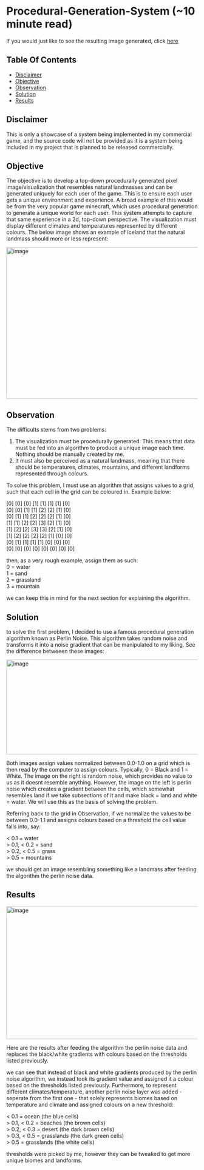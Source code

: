 # Procedural-Generation-System (~10 minute read)

If you would just like to see the resulting image generated, click [here](#Results)

## Table Of Contents
- [Disclaimer](#Disclaimer)
- [Objective](#Objective)
- [Observation](#Observation)
- [Solution](#Solution)
- [Results](#Results)
## Disclaimer

This is only a showcase of a system being implemented in my commercial game, and the source code will not be provided as it is a system being included in my project that is planned to be released commercially.

## Objective

The objective is to develop a top-down procedurally generated pixel image/visualization that resembles natural landmasses and can be generated uniquely for each user of the game. This is to ensure each user gets a unique environment and experience. A broad example of this would be from the very popular game minecraft, which uses procedural generation to generate a unique world for each user. This system attempts to capture that same experience in a 2d, top-down perspective. The visualization must display different climates and temperatures represented by different colours. The below image shows an example of Iceland that the natural landmass should more or less represent:

<img width="550" height="400" alt="image" src="https://github.com/user-attachments/assets/f4f3e88d-33e0-4e04-b942-e66dc5538020" />

## Observation

The difficults stems from two problems:
1. The visualization must be procedurally generated. This means that data must be fed into an algorithm to produce a unique image each time. Nothing should be manually created by me.
2. It must also be perceived as a natural landmass, meaning that there should be temperatures, climates, mountains, and different landforms represented through colours.

To solve this problem, I must use an algorithm that assigns values to a grid, such that each cell in the grid can be coloured in. Example below: 

[0] [0] [0] [1] [1] [1] [1] [0]  
[0] [0] [1] [1] [2] [2] [1] [0]  
[0] [1] [1] [2] [2] [2] [1] [0]  
[1] [1] [2] [2] [3] [2] [1] [0]  
[1] [2] [2] [3] [3] [2] [1] [0]  
[1] [2] [2] [2] [2] [1] [0] [0]  
[0] [1] [1] [1] [1] [0] [0] [0]  
[0] [0] [0] [0] [0] [0] [0] [0]  

then, as a very rough example, assign them as such:  
0 = water  
1 = sand  
2 = grassland  
3 = mountain  

we can keep this in mind for the next section for explaining the algorithm.

## Solution

to solve the first problem, I decided to use a famous procedural generation algorithm known as Perlin Noise. This algorithm takes random noise and transforms it into a noise gradient that can be manipulated to my liking. See the difference betweeen these images:

<img width="600" height="250" alt="image" src="https://github.com/user-attachments/assets/bae0870d-c10a-4dac-bbbe-8584c9a4b21d" />

Both images assign values normalized between 0.0-1.0 on a grid which is then read by the computer to assign colours. Typically, 0 = Black and 1 = White. The image on the right is random noise, which provides no value to us as it doesnt resemble anything. However, the image on the left is perlin noise which creates a gradient between the cells, which somewhat resembles land if we take subsections of it and make black = land and white = water. We will use this as the basis of solving the problem.

Referring back to the grid in Observation, if we normalize the values to be between 0.0-1.1 and assigns colours based on a threshold the cell value falls into, say:

< 0.1 = water  
\> 0.1, < 0.2 = sand  
\> 0.2, < 0.5 = grass  
\> 0.5 = mountains  

we should get an image resembling something like a landmass after feeding the algorithm the perlin noise data.

## Results

<img width="600" height="350" alt="image" src="https://github.com/user-attachments/assets/5e6b6ce3-7727-4af1-af77-f8fe3e39955e" />

Here are the results after feeding the algorithm the perlin noise data and replaces the black/white gradients with colours based on the thresholds listed previously.

we can see that instead of black and white gradients produced by the perlin noise algorithm, we instead took its gradient value and assigned it a colour based on the thresholds listed previously. Furthermore, to represent different climates/temperature, another perlin noise layer was added - seperate from the first one - that solely represents biomes based on temperature and climate and assigned colours on a new threshold:

< 0.1 = ocean (the blue cells)  
\> 0.1, < 0.2 = beaches (the brown cells)  
\> 0.2, < 0.3 = desert (the dark brown cells)  
\> 0.3, < 0.5 = grasslands (the dark green cells)  
\> 0.5 = grasslands (the white cells)  

thresholds were picked by me, however they can be tweaked to get more unique biomes and landforms. 



